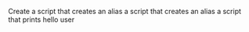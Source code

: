 Create a script that creates an alias
a script that creates an alias
a script that prints hello user
